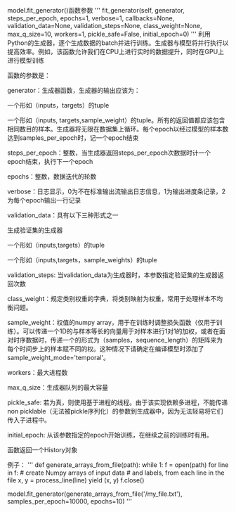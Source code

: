 model.fit_generator()函数参数
'''
fit_generator(self, generator, steps_per_epoch, epochs=1, verbose=1, callbacks=None, validation_data=None, validation_steps=None, class_weight=None, max_q_size=10, workers=1, pickle_safe=False, initial_epoch=0)
'''
利用Python的生成器，逐个生成数据的batch并进行训练。生成器与模型将并行执行以提高效率。例如，该函数允许我们在CPU上进行实时的数据提升，同时在GPU上进行模型训练

函数的参数是：

generator：生成器函数，生成器的输出应该为：

一个形如（inputs，targets）的tuple

一个形如（inputs, targets,sample_weight）的tuple。所有的返回值都应该包含相同数目的样本。生成器将无限在数据集上循环。每个epoch以经过模型的样本数达到samples_per_epoch时，记一个epoch结束

steps_per_epoch：整数，当生成器返回steps_per_epoch次数据时计一个epoch结束，执行下一个epoch

epochs：整数，数据迭代的轮数

verbose：日志显示，0为不在标准输出流输出日志信息，1为输出进度条记录，2为每个epoch输出一行记录

validation_data：具有以下三种形式之一

生成验证集的生成器

一个形如（inputs,targets）的tuple

一个形如（inputs,targets，sample_weights）的tuple

validation_steps: 当validation_data为生成器时，本参数指定验证集的生成器返回次数

class_weight：规定类别权重的字典，将类别映射为权重，常用于处理样本不均衡问题。

sample_weight：权值的numpy array，用于在训练时调整损失函数（仅用于训练）。可以传递一个1D的与样本等长的向量用于对样本进行1对1的加权，或者在面对时序数据时，传递一个的形式为（samples，sequence_length）的矩阵来为每个时间步上的样本赋不同的权。这种情况下请确定在编译模型时添加了sample_weight_mode='temporal'。

workers：最大进程数

max_q_size：生成器队列的最大容量

pickle_safe: 若为真，则使用基于进程的线程。由于该实现依赖多进程，不能传递non picklable（无法被pickle序列化）的参数到生成器中，因为无法轻易将它们传入子进程中。

initial_epoch: 从该参数指定的epoch开始训练，在继续之前的训练时有用。

函数返回一个History对象

例子：
'''
def generate_arrays_from_file(path):
    while 1:
            f = open(path)
            for line in f:
                # create Numpy arrays of input data
                # and labels, from each line in the file
                x, y = process_line(line)
                yield (x, y)
        f.close()
 
model.fit_generator(generate_arrays_from_file('/my_file.txt'),
        samples_per_epoch=10000, epochs=10)
'''
